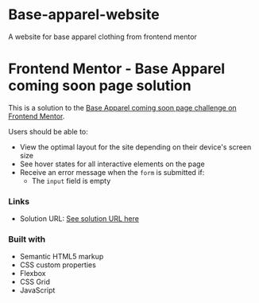 # Base-apparel-website
A website for base apparel clothing from frontend mentor
# Frontend Mentor - Base Apparel coming soon page solution

This is a solution to the [Base Apparel coming soon page challenge on Frontend Mentor](https://www.frontendmentor.io/challenges/base-apparel-coming-soon-page-5d46b47f8db8a7063f9331a0).

Users should be able to:

- View the optimal layout for the site depending on their device's screen size
- See hover states for all interactive elements on the page
- Receive an error message when the `form` is submitted if:
  - The `input` field is empty

### Links

- Solution URL: [See solution URL here](https://glorykach.github.io/Base-apparel-website/)

### Built with

- Semantic HTML5 markup
- CSS custom properties
- Flexbox
- CSS Grid
- JavaScript

